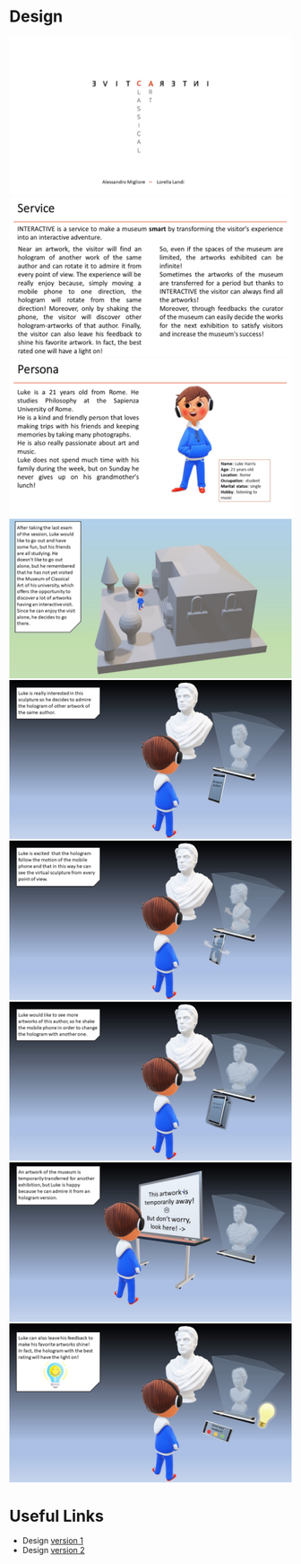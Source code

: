 # Design
![slide1](/images/DesignSlide1.JPG)
![slide3.2](/images/Design3Slide2.jpg)
![slide3](/images/DesignSlide3.JPG)
![slide2.4](/images/Design2Slide4.JPG)
![slide2.5](/images/Design2Slide5.JPG)
![slide2.6](/images/Design2Slide6.JPG)
![slide2.7](/images/Design2Slide7.JPG)
![slide2.8](/images/Design2Slide8.JPG)
![slide3.11](/images/Design3Slide11.jpg)



# Useful Links

- Design [version 1](https://github.com/alessandromigliore/InteractiveClassicalArt/blob/master/First%20delivery/Design.md)
- Design [version 2](https://github.com/alessandromigliore/InteractiveClassicalArt/blob/master/Second%20delivery/Design.md)
